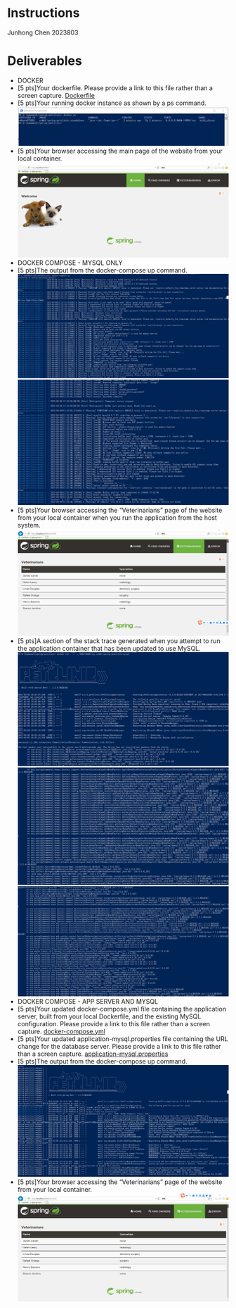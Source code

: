 # Instructions
Junhong Chen 2023803

# Deliverables 
- DOCKER
- [5 pts]Your dockerfile. Please provide a link to this file rather than a screen capture.
  [Dockerfile](Dockerfile)
- [5 pts]Your running docker instance as shown by a ps command.
  ![Screen Capture #02](images/1.png)
- [5 pts]Your browser accessing the main page of the website from your local container.
  ![Screen Capture #03](images/2.png)
-  DOCKER COMPOSE - MYSQL ONLY
- [5 pts]The output from the docker-compose up command.
  ![Screen Capture #04](images/3.png)
  ![Screen Capture #05](images/4.png)
- [5 pts]Your browser accessing the “Veterinarians” page of the website from your local container when you run the application from the host system.
  ![Screen Capture #06](images/5.png)
- [5 pts]A section of the stack trace generated when you attempt to run the application container that has been updated to use MySQL.
  ![Screen Capture #07](images/6.png)
  ![Screen Capture #08](images/7.png)
  ![Screen Capture #09](images/8.png)
-  DOCKER COMPOSE - APP SERVER AND MYSQL
- [5 pts]Your updated docker-compose.yml file containing the application server, built from your local Dockerfile, and the existing MySQL configuration. Please provide a link to this file rather than a screen capture.
  [docker-compose.yml](docker-compose.yml) 
- [5 pts]Your updated application-mysql.properties file containing the URL change for the database server. Please provide a link to this file rather than a screen capture.
  [application-mysql.properties](src/main/resources/application-mysql.properties)
- [5 pts]The output from the docker-compose up command.
  ![Screen Capture #09](images/10.png)
- [5 pts]Your browser accessing the “Veterinarians” page of the website from your local container.
  ![Screen Capture #10](images/11.png)


